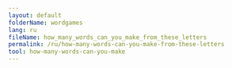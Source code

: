 ```yaml
---
layout: default
folderName: wordgames
lang: ru
fileName: how_many_words_can_you_make_from_these_letters
permalink: /ru/how-many-words-can-you-make-from-these-letters
tool: how-many-words-can-you-make
---
```

